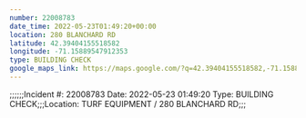 ```yaml
---
number: 22008783
date_time: 2022-05-23T01:49:20+00:00
location: 280 BLANCHARD RD
latitude: 42.39404155518582
longitude: -71.15889547912353
type: BUILDING CHECK
google_maps_link: https://maps.google.com/?q=42.39404155518582,-71.15889547912353
---
```


;;;;;;Incident #: 22008783   Date: 2022-05-23 01:49:20    Type: BUILDING CHECK;;;Location: TURF EQUIPMENT / 280 BLANCHARD RD;;;
